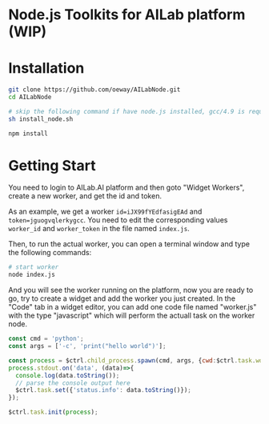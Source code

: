 # Node.js Toolkits for AILab platform (WIP)

# Installation


```bash
git clone https://github.com/oeway/AILabNode.git
cd AILabNode

# skip the following command if have node.js installed, gcc/4.9 is required
sh install_node.sh

npm install
```

# Getting Start
You need to login to AILab.AI platform and then goto "Widget Workers", create a new worker, and get the id and token.

As an example, we get a worker `id=iJX99fYEdfasigEAd` and `token=jguogvqlerkygcc`. You need to edit the corresponding values `worker_id` and `worker_token` in the file named `index.js`.

Then, to run the actual worker, you can open a terminal window and type the following commands:
```bash
# start worker
node index.js
```

And you will see the worker running on the platform, now you are ready to go, try to create a widget and add the worker you just created. In the "Code" tab in a widget editor, you can add one code file named "worker.js" with the type "javascript" which will perform the actuall task on the worker node.

```js
const cmd = 'python';
const args = ['-c', 'print("hello world")'];

const process = $ctrl.child_process.spawn(cmd, args, {cwd:$ctrl.task.workdir});
process.stdout.on('data', (data)=>{
  console.log(data.toString());
  // parse the console output here
  $ctrl.task.set({'status.info': data.toString()});
});

$ctrl.task.init(process);
```
